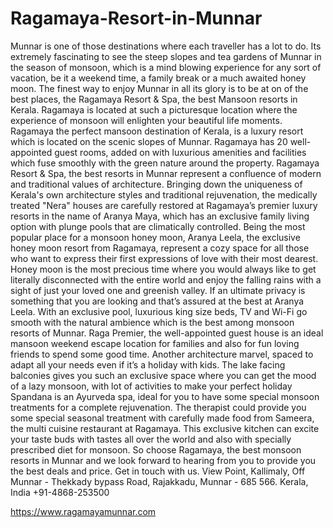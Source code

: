 # Ragamaya-Resort-in-Munnar
Munnar is one of those destinations where each traveller has a lot to do. Its extremely fascinating to see the steep slopes and tea gardens of Munnar in the season of monsoon, which is a mind blowing experience for any sort of vacation, be it a weekend time, a family break or a much awaited honey moon.  The finest way to enjoy Munnar in all its glory is to be at on of the best places, the Ragamaya Resort &amp; Spa, the best Mansoon resorts in Kerala. Ragamaya is located at such a picturesque location where the experience of monsoon will enlighten your beautiful life moments.  Ragamaya the perfect mansoon destination of Kerala, is a luxury resort which is located on the scenic slopes of Munnar. Ragamaya has 20 well-appointed guest rooms, added on with luxurious amenities and facilities which fuse smoothly with the green nature around the property. Ragamaya Resort &amp; Spa, the best resorts in Munnar represent a confluence of modern and traditional values of architecture. Bringing  down the uniqueness of Kerala's own architecture styles and traditional rejuvenation, the medically treated "Nera" houses are carefully restored at Ragamaya’s premier luxury resorts in the name of Aranya Maya, which has an exclusive family living option with plunge pools that are climatically controlled.  Being the most popular place for a monsoon honey moon, Aranya Leela, the exclusive honey moon resort from Ragamaya, represent a cozy space for all those who want to express their first expressions of love with their most dearest. Honey moon is the most precious time where you would always like to get literally disconnected with the entire world and enjoy the falling rains with a sight of just your loved one and greenish valley. If an ultimate privacy is something that you are looking and that’s assured at the best at Aranya Leela. With an exclusive pool, luxurious king size beds, TV and Wi-Fi go smooth with the natural ambience which is the best among monsoon resorts of Munnar.  Raga Premier, the well-appointed guest house is an ideal mansoon weekend escape location for families and also for fun loving friends to spend some good time. Another architecture marvel, spaced to adapt all your needs even if it’s a holiday with kids. The lake facing balconies gives you such an exclusive space where you can get the mood of a lazy monsoon, with lot of activities to make your perfect holiday  Spandana is an Ayurveda spa, ideal for you to have some special monsoon treatments for a complete rejuvenation. The therapist could provide you some special seasonal treatment with carefully made food from Sameera, the multi cuisine restaurant at Ragamaya. This exclusive kitchen can excite your taste buds with tastes all over the world and also with specially prescribed diet for monsoon.  So choose Ragamaya, the best monsoon resorts in Munnar and we look forward to hearing from you to provide you the best deals and price. Get in touch with us.
View Point, Kallimaly,
Off Munnar - Thekkady bypass Road,
Rajakkadu, Munnar - 685 566. Kerala, India 
+91-4868-253500

https://www.ragamayamunnar.com
